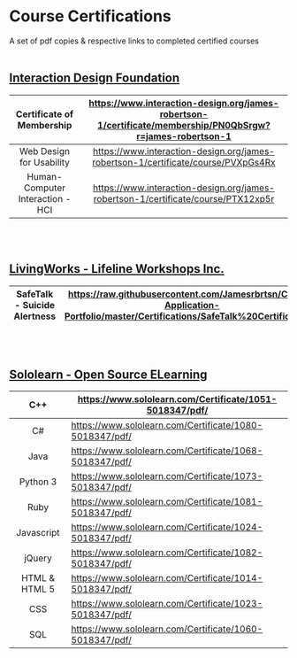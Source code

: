 # Course Certifications
A set of pdf copies & respective links to completed certified courses
<br></br>


## [Interaction Design Foundation](https://www.interaction-design.org/ "Link to the Interaction Design Foundation")

|     Certificate of Membership    | https://www.interaction-design.org/james-robertson-1/certificate/membership/PN0QbSrgw?r=james-robertson-1 |
|:--------------------------------:|:---------------------------------------------------------------------------------------------------------:|
|     Web Design for Usability     | https://www.interaction-design.org/james-robertson-1/certificate/course/PVXpGs4Rx                         |
| Human-Computer Interaction - HCI | https://www.interaction-design.org/james-robertson-1/certificate/course/PTX12xp5r                         |

<br></br>

## [LivingWorks - Lifeline Workshops Inc.](https://www.livingworks.net/ "A link to LivingWorks.net")

|SafeTalk - Suicide Alertness   |     https://raw.githubusercontent.com/Jamesrbrtsn/Career-Application-Portfolio/master/Certifications/SafeTalk%20Certificate.jpg                    |
|-------------------------------|-----------------------------|

<br></br>

## [Sololearn - Open Source ELearning](https://www.sololearn.com/ "A link to Sololearn.com")

|      C++      | https://www.sololearn.com/Certificate/1051-5018347/pdf/ |
|:-------------:|---------------------------------------------------------|
|       C#      | https://www.sololearn.com/Certificate/1080-5018347/pdf/ |
|      Java     | https://www.sololearn.com/Certificate/1068-5018347/pdf/ |
|    Python 3   | https://www.sololearn.com/Certificate/1073-5018347/pdf/ |
|      Ruby     | https://www.sololearn.com/Certificate/1081-5018347/pdf/ |
|   Javascript  | https://www.sololearn.com/Certificate/1024-5018347/pdf/ |
|     jQuery    | https://www.sololearn.com/Certificate/1082-5018347/pdf/ |
| HTML & HTML 5 | https://www.sololearn.com/Certificate/1014-5018347/pdf/ |
|      CSS      | https://www.sololearn.com/Certificate/1023-5018347/pdf/ |
|      SQL      | https://www.sololearn.com/Certificate/1060-5018347/pdf/ |

